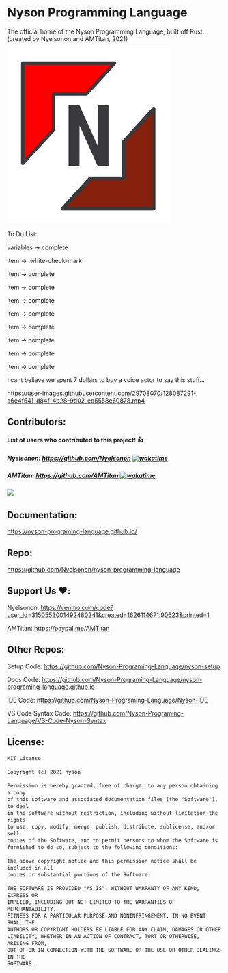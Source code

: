 # Nyson Programming Language
The official home of the Nyson Programming Language, built off Rust.
(created by Nyelsonon and AMTitan, 2021)

![Logo](https://github.com/Nyelsonon/nyson-programming-language/blob/main/Logos/NysonLogo.png)

To Do List:

variables -> complete

item -> :white-check-mark:

item -> complete

item -> complete

item -> complete

item -> complete

item -> complete

item -> complete

item -> complete

item -> complete


I cant believe we spent 7 dollars to buy a voice actor to say this stuff...

https://user-images.githubusercontent.com/29708070/128087291-a6e4f541-d84f-4b28-9d02-ed5558e60878.mp4


## Contributors:

#### List of users who contributed to this project! 👍

##### Nyelsonon: https://github.com/Nyelsonon [![wakatime](https://wakatime.com/badge/github/Nyson-Programing-Language/nyson.svg)](https://wakatime.com/badge/github/Nyson-Programing-Language/nyson)

##### AMTitan: https://github.com/AMTitan [![wakatime](https://wakatime.com/badge/github/AMTitan/nyson-programming-language.svg)](https://wakatime.com/badge/github/AMTitan/nyson-programming-language)

<a href="https://github.com/Nyson-Programing-Language/nyson/graphs/contributors">
  <img src="https://contrib.rocks/image?repo=Nyson-Programing-Language/nyson" />
</a>

## Documentation:

https://nyson-programing-language.github.io/

## Repo:

https://github.com/Nyelsonon/nyson-programming-language

## Support Us ❤️:

Nyelsonon: https://venmo.com/code?user_id=3150553001492480241&created=1626114671.90623&printed=1

AMTitan: https://paypal.me/AMTitan

## Other Repos:

Setup Code: https://github.com/Nyson-Programing-Language/nyson-setup

Docs Code: https://github.com/Nyson-Programing-Language/nyson-programing-language.github.io

IDE Code: https://github.com/Nyson-Programing-Language/Nyson-IDE

VS Code Syntax Code: https://github.com/Nyson-Programing-Language/VS-Code-Nyson-Syntax


## License: 
```
MIT License

Copyright (c) 2021 nyson

Permission is hereby granted, free of charge, to any person obtaining a copy
of this software and associated documentation files (the "Software"), to deal
in the Software without restriction, including without limitation the rights
to use, copy, modify, merge, publish, distribute, sublicense, and/or sell
copies of the Software, and to permit persons to whom the Software is
furnished to do so, subject to the following conditions:

The above copyright notice and this permission notice shall be included in all
copies or substantial portions of the Software.

THE SOFTWARE IS PROVIDED "AS IS", WITHOUT WARRANTY OF ANY KIND, EXPRESS OR
IMPLIED, INCLUDING BUT NOT LIMITED TO THE WARRANTIES OF MERCHANTABILITY,
FITNESS FOR A PARTICULAR PURPOSE AND NONINFRINGEMENT. IN NO EVENT SHALL THE
AUTHORS OR COPYRIGHT HOLDERS BE LIABLE FOR ANY CLAIM, DAMAGES OR OTHER
LIABILITY, WHETHER IN AN ACTION OF CONTRACT, TORT OR OTHERWISE, ARISING FROM,
OUT OF OR IN CONNECTION WITH THE SOFTWARE OR THE USE OR OTHER DEALINGS IN THE
SOFTWARE.
```
